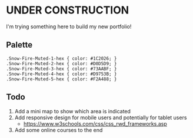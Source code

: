 # UNDER CONSTRUCTION
I'm trying something here to build my new portfolio!

## Palette
```
.Snow-Fire-Muted-1-hex { color: #1C2026; }
.Snow-Fire-Muted-2-hex { color: #D0D5D9; }
.Snow-Fire-Muted-3-hex { color: #73AABF; }
.Snow-Fire-Muted-4-hex { color: #D9753B; }
.Snow-Fire-Muted-5-hex { color: #F2A488; } 
```

## Todo
1. Add a mini map to show which area is indicated
2. Add responsive design for mobile users and potentially for tablet users
    - https://www.w3schools.com/css/css_rwd_frameworks.asp
3. Add some online courses to the end
